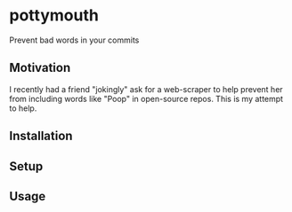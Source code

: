 # pottymouth
Prevent bad words in your commits

## Motivation
I recently had a friend "jokingly" ask for a web-scraper to help prevent her
from including words like "Poop" in open-source repos.
This is my attempt to help.

## Installation

## Setup

## Usage
